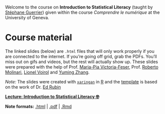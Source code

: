 
Welcome to the course on **Introduction to Statistical Literacy**
(taught by [Stéphane Guerrier](https://stephaneguerrier.com/)) given
within the course *Comprendre le numérique* at the University of Geneva.

# Course material

The linked slides (below) are `.html` files that will only work properly
if you are connected to the internet. If you’re going off grid, grab the
PDFs. You’ll miss out on gifs and videos, but the rest will actually
show up. These slides were prepared with the help of Prof. [Maria-Pia
Victoria-Feser](https://www.unige.ch/gsem/en/research/faculty/all/maria-pia-victoria-feser/),
Prof. [Roberto Molinari](https://github.com/robertomolinari), [Lionel
Voirol](https://github.com/lionelvoirol) and [Yuming
Zhang](https://github.com/Yuming-Zhang).

*Note:* The slides were created with
[`xaringan`](https://github.com/yihui/xaringan/wiki) in
[R](cran.r-project.org) and the
[template](https://github.com/edrubin/EC607S20) is based on the work of
Dr. [Ed Rubin](https://edrub.in)

**[Lecture: Introduction to Statistical Literacy
🤓](https://raw.githack.com/stephaneguerrier/StatLiteracy/main/slides2023_web.html)**

**Note formats:**
[.html](https://raw.githack.com/stephaneguerrier/StatLiteracy/main/slides2023_web.html)
\|
[.pdf](https://raw.githack.com/stephaneguerrier/StatLiteracy/main/slides2023_web.pdf)
\|
[.Rmd](https://raw.githack.com/stephaneguerrier/StatLiteracy/main/slides2023_web.Rmd)
